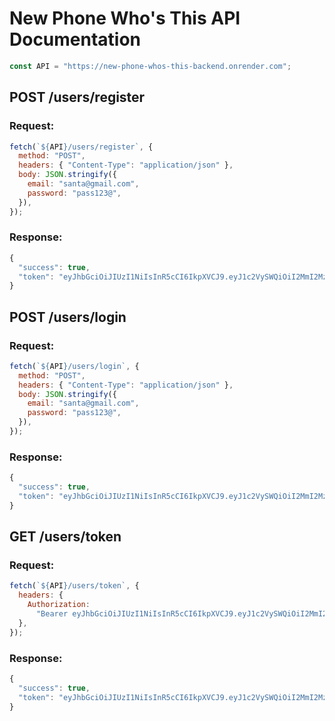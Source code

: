# New Phone Who's This API Documentation

```js
const API = "https://new-phone-whos-this-backend.onrender.com";
```

## POST /users/register

### Request:

```js
fetch(`${API}/users/register`, {
  method: "POST",
  headers: { "Content-Type": "application/json" },
  body: JSON.stringify({
    email: "santa@gmail.com",
    password: "pass123@",
  }),
});
```

### Response:

```js
{
  "success": true,
  "token": "eyJhbGciOiJIUzI1NiIsInR5cCI6IkpXVCJ9.eyJ1c2VySWQiOiI2MmI2MzBlMS03M2QwLTQyNTEtOTk4Yi05MjcxMjdkZDY3NzQiLCJpYXQiOjE2OTM3NDIyNTJ9.7VR0kSb1amUmcP9iGhqfTIiuM9L5XSZPojkxM1Xg_W8"
}
```

## POST /users/login

### Request:

```js
fetch(`${API}/users/login`, {
  method: "POST",
  headers: { "Content-Type": "application/json" },
  body: JSON.stringify({
    email: "santa@gmail.com",
    password: "pass123@",
  }),
});
```

### Response:

```js
{
  "success": true,
  "token": "eyJhbGciOiJIUzI1NiIsInR5cCI6IkpXVCJ9.eyJ1c2VySWQiOiI2MmI2MzBlMS03M2QwLTQyNTEtOTk4Yi05MjcxMjdkZDY3NzQiLCJpYXQiOjE2OTM3NDIyNTJ9.7VR0kSb1amUmcP9iGhqfTIiuM9L5XSZPojkxM1Xg_W8"
}
```

## GET /users/token

### Request:

```js
fetch(`${API}/users/token`, {
  headers: {
    Authorization:
      "Bearer eyJhbGciOiJIUzI1NiIsInR5cCI6IkpXVCJ9.eyJ1c2VySWQiOiI2MmI2MzBlMS03M2QwLTQyNTEtOTk4Yi05MjcxMjdkZDY3NzQiLCJpYXQiOjE2OTM3NDIyNTJ9.7VR0kSb1amUmcP9iGhqfTIiuM9L5XSZPojkxM1Xg_W8",
  },
});
```

### Response:

```js
{
  "success": true,
  "token": "eyJhbGciOiJIUzI1NiIsInR5cCI6IkpXVCJ9.eyJ1c2VySWQiOiI2MmI2MzBlMS03M2QwLTQyNTEtOTk4Yi05MjcxMjdkZDY3NzQiLCJpYXQiOjE2OTM3NDIyNTJ9.7VR0kSb1amUmcP9iGhqfTIiuM9L5XSZPojkxM1Xg_W8"
}
```
